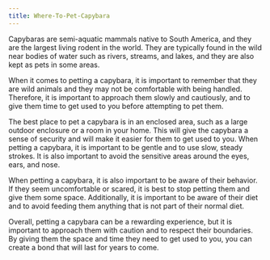 ```yaml
---
title: Where-To-Pet-Capybara
---
```


Capybaras are semi-aquatic mammals native to South America, and they are the largest living rodent in the world. They are typically found in the wild near bodies of water such as rivers, streams, and lakes, and they are also kept as pets in some areas.

When it comes to petting a capybara, it is important to remember that they are wild animals and they may not be comfortable with being handled. Therefore, it is important to approach them slowly and cautiously, and to give them time to get used to you before attempting to pet them.

The best place to pet a capybara is in an enclosed area, such as a large outdoor enclosure or a room in your home. This will give the capybara a sense of security and will make it easier for them to get used to you. When petting a capybara, it is important to be gentle and to use slow, steady strokes. It is also important to avoid the sensitive areas around the eyes, ears, and nose.

When petting a capybara, it is also important to be aware of their behavior. If they seem uncomfortable or scared, it is best to stop petting them and give them some space. Additionally, it is important to be aware of their diet and to avoid feeding them anything that is not part of their normal diet.

Overall, petting a capybara can be a rewarding experience, but it is important to approach them with caution and to respect their boundaries. By giving them the space and time they need to get used to you, you can create a bond that will last for years to come.